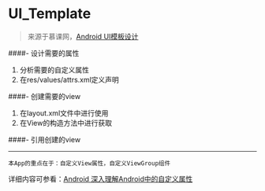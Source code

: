 # UI_Template
> 来源于慕课网，[Android UI模板设计](http://www.imooc.com/learn/247)

####- 设计需要的属性
1. 分析需要的自定义属性
2. 在res/values/attrs.xml定义声明

####- 创建需要的view
1. 在layout.xml文件中进行使用
2. 在View的构造方法中进行获取

####- 引用创建的view



----------

    本App的重点在于：自定义View属性，自定义ViewGroup组件
详细内容可参看：[Android 深入理解Android中的自定义属性](http://blog.csdn.net/lmj623565791/article/details/45022631/)
